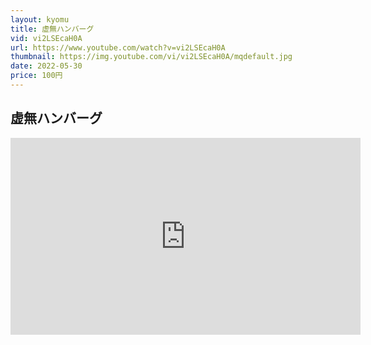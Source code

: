 ```yaml
---
layout: kyomu
title: 虚無ハンバーグ
vid: vi2LSEcaH0A
url: https://www.youtube.com/watch?v=vi2LSEcaH0A
thumbnail: https://img.youtube.com/vi/vi2LSEcaH0A/mqdefault.jpg
date: 2022-05-30
price: 100円
---
```


## 虚無ハンバーグ

<div class="youtube">
  <iframe width="560" height="315" src="https://www.youtube.com/embed/vi2LSEcaH0A" frameborder="0" allow="accelerometer; autoplay; encrypted-media; gyroscope; picture-in-picture" allowfullscreen></iframe>
</div>
